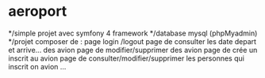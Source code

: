 # aeroport
*/simple projet avec symfony 4 framework 
*/database mysql (phpMyadmin)
*/projet composer de :
page login /logout
page de consulter les date depart et arrive... des avion 
page de modifier/supprimer  des avion 
page de crée un inscrit au avion
page de consulter/modifier/supprimer les personnes qui inscrit on avion ...
